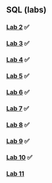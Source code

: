 ## SQL (labs)
### [Lab 2](https://github.com/AshleyBlair/SQL/blob/master/LAB2/readme.md) ✅ 
#### 
### [Lab 3](https://github.com/AshleyBlair/SQL/blob/master/LAB3/readme.md) ✅ 
#### 
### [Lab 4](https://github.com/AshleyBlair/SQL/blob/master/LAB4/readme.md) ✅
####
### [Lab 5](https://github.com/AshleyBlair/SQL/blob/master/LAB5/readme.md) ✅
####
### [Lab 6](https://github.com/AshleyBlair/SQL/blob/master/LAB6/readme.md) ✅
####
### [Lab 7](https://github.com/AshleyBlair/SQL/blob/master/LAB7/readme.md) ✅
####
### [Lab 8](https://github.com/AshleyBlair/SQL/blob/master/LAB8/readme.md) ✅
####
### [Lab 9](https://github.com/AshleyBlair/SQL/blob/master/LAB9/readme.md) ✅
####
### [Lab 10](https://github.com/AshleyBlair/SQL/blob/master/LAB9/readme.md) ✅
####
### [Lab 11](https://github.com/AshleyBlair/SQL/blob/master/LAB9/readme.md)
####

